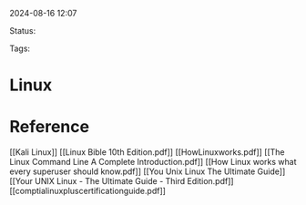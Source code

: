 
2024-08-16 12:07

Status:

Tags:

# Linux


# Reference

[[Kali Linux]]
[[Linux Bible 10th Edition.pdf]]
[[HowLinuxworks.pdf]]
[[The Linux Command Line A Complete Introduction.pdf]]
[[How Linux works what every superuser should know.pdf]]
[[You Unix Linux The Ultimate Guide]]
[[Your UNIX Linux - The Ultimate Guide - Third Edition.pdf]]
[[comptialinuxpluscertificationguide.pdf]]

